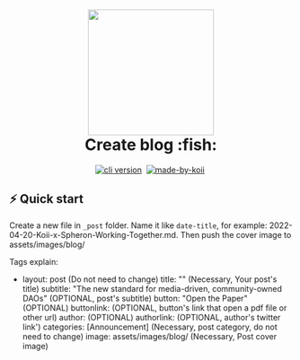 <!-- language-all: javascript -->

<h1 align="center">
  <img src="https://raw.githubusercontent.com/koii-network/koii.X/main/.github/images/koii_logo.svg" width="224px"/><br/>
  Create blog :fish:
</h1>
<p align="center">
   <a href="https://discord.gg/koii" target="_blank"><img src="https://img.shields.io/badge/Discord-7289DA?style=flat&logo=discord&logoColor=white" alt="cli version" /></a>&nbsp;
   <a href="http://koii.network/" target="_blank"> <img src="https://img.shields.io/badge/made%20by-koii-blue" alt="made-by-koii" /></a>&nbsp;
</p>

## ⚡️ Quick start

Create a new file in `_post` folder. Name it like `date-title`, for example: 2022-04-20-Koii-x-Spheron-Working-Together.md. Then push the cover image to assets/images/blog/

Tags explain:

- layout: post (Do not need to change)
  title: "" (Necessary, Your post's title)
  subtitle: "The new standard for media-driven, community-owned DAOs" (OPTIONAL, post's subtitle)
  button: "Open the Paper" (OPTIONAL)
  buttonlink: (OPTIONAL, button's link that open a pdf file or other url)
  author: (OPTIONAL)
  authorlink: (OPTIONAL, author's twitter link')
  categories: [Announcement] (Necessary, post category, do not need to change)
  image: assets/images/blog/ (Necessary, Post cover image)
